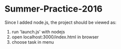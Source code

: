 # Summer-Practice-2016
Since I added node.js, the project should be viewed as:
1) run 'launch.js' with nodejs
2) open localhost:3000/index.html in browser
3) choose task in menu
